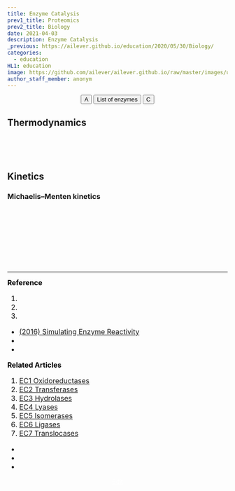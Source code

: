 ```yaml
---
title: Enzyme Catalysis
prev1_title: Proteomics
prev2_title: Biology
date: 2021-04-03
description: Enzyme Catalysis 
_previous: https://ailever.github.io/education/2020/05/30/Biology/
categories:
  - education
HL1: education
image: https://github.com/ailever/ailever.github.io/raw/master/images/unsplash/gray_Biology.png
author_staff_member: anonym
---
```


<!-- Top Block -->
<div align="center" class="top_btn_box">
  <button class="top_btn" type="button" onclick="location.href='#'">A</button>
  <button class="top_btn" type="button" onclick="location.href='https://en.wikipedia.org/wiki/List_of_enzymes'">List of enzymes</button>
  <button class="top_btn" type="button" onclick="location.href='#'">C</button>
</div>
<!-- Top Block -->

## Thermodynamics

<br><br><br>
## Kinetics
### Michaelis–Menten kinetics

<!-- Content Block -->
<div align="left" style="font-size:medium;font-weight:normal;color:black;background-color:unset;">　<br><br></div>
<div align="left" style="font-size:medium;font-weight:normal;color:black;background-color:unset;">　<br><br></div>
<div align="left" style="font-size:medium;font-weight:normal;color:black;background-color:unset;">　<br><br></div>
<!-- Content Block -->

---

<!-- Reference Block -->
<div align="left" style="font-size:medium;font-weight:normal;color:black;background-color:unset;">
<b id='REF'>Reference</b>
<ol>
  <li><a href="#"></a></li>
  <li><a href="#"></a></li>
  <li><a href="#"></a></li>
</ol>
<ul>
  <li><a href="https://pubs.rsc.org/en/content/ebook/978-1-78262-429-5">(2016) Simulating Enzyme Reactivity</a></li>
  <li><a href="#"></a></li>
  <li><a href="#"></a></li>
</ul>
</div>
<!-- Reference Block -->

<!-- Article Block -->
<div align="left" style="font-size:medium;font-weight:normal;color:black;background-color:unset;">
<b id='ART'>Related Articles</b>
<ol>
  <li><a href="https://ailever.github.io/education/2021/04/03/_BIO-prt-en-enzyme-ec1-oxidoreductases/">EC1 Oxidoreductases</a></li>
  <li><a href="https://ailever.github.io/education/2021/04/03/_BIO-prt-en-enzyme-ec2-transferases/">EC2 Transferases</a></li>
  <li><a href="https://ailever.github.io/education/2021/04/03/_BIO-prt-en-enzyme-ec3-hydrolases/">EC3 Hydrolases</a></li>
  <li><a href="https://ailever.github.io/education/2021/04/03/_BIO-prt-en-enzyme-ec4-lyases/">EC4 Lyases</a></li>
  <li><a href="https://ailever.github.io/education/2021/04/03/_BIO-prt-en-enzyme-ec5-isomerases/">EC5 Isomerases</a></li>
  <li><a href="https://ailever.github.io/education/2021/04/03/_BIO-prt-en-enzyme-ec6-ligases/">EC6 Ligases</a></li>
  <li><a href="https://ailever.github.io/education/2021/04/03/_BIO-prt-en-enzyme-ec7-translocases/">EC7 Translocases</a></li>
</ol>
<ul>
  <li><a href="#"></a></li>
  <li><a href="#"></a></li>
  <li><a href="#"></a></li>
</ul>
</div>
<!-- Article Block -->

<!-- Bottom Block -->
<div align="center" class="bottom_btn_box">
  <span class="bottom_btn"><a href="https://github.com/ailever/ailever.github.io/blob/master/_posts/education/2021-04-03-_BIO-prt-en-enzyme-catalysis.md" target="_blank" style="color:white">Edit</a></span>
</div>
<!-- Bottom Block -->

<!-- Notice
# Mathematical Expression
- outline : $  $
- inline  : $$  $$

# Default Div Tag
- align : left, right, center
- font-size : xx-small, x-small, small, medium, large, x-large, xx-large
- font-weight : normal, bold
- color : red, orange, yellow, green, cyan, blue, purple, pink, white, gray, brown
- background-color : red, orange, yellow, green, cyan, blue, purple, pink, white, gray, brown

# Html Ref
- color code : https://htmlcolorcodes.com/
- tags : https://www.w3schools.com/tags/default.asp
- attributes : https://www.w3schools.com/tags/ref_attributes.asp
Notice -->


